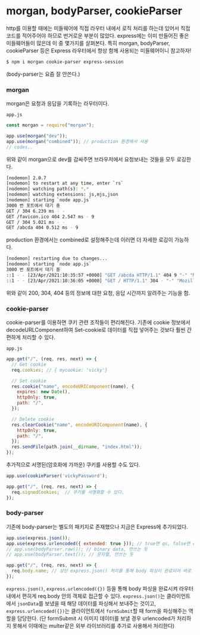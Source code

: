 ﻿# morgan, bodyParser, cookieParser

http를 이용할 때에는 미들웨어에 직접 라우터 내에서 로직 처리를 하는데 있어서 직접 코드를 적어주어야 하므로 번거로운 부분이 많았다. express에는 이미 만들어진 좋은 미들웨어들이 많은데 이 중 몇가지를 살펴본다. 특히 morgan, bodyParser, cookieParser 등은 Express 라우터에서 항상 함께 사용되는 미들웨어이니 참고하자!

```bash
$ npm i morgan cookie-parser express-session
```

(body-parser는 요즘 잘 안쓴다.)

### morgan

morgan은 요청과 응답을 기록하는 라우터이다.

`app.js`

```jsx
const morgan = require("morgan");

app.use(morgan("dev"));
app.use(morgan("combined")); // production 환경에서 사용
// codes..
```

위와 같이 morgan으로 dev를 감싸주면 브라우저에서 요청보내는 것들을 모두 로깅한다.

```bash
[nodemon] 2.0.7
[nodemon] to restart at any time, enter `rs`
[nodemon] watching path(s): *.*
[nodemon] watching extensions: js,mjs,json
[nodemon] starting `node app.js`
3000 번 포트에서 대기 중
GET / 304 6.239 ms - -
GET /favicon.ico 404 2.547 ms - 9
GET / 304 5.021 ms - -
GET /abcda 404 0.512 ms - 9
```

production 환경에서는 combined로 설정해주는데 이러면 더 자세한 로깅이 가능하다.

```bash
[nodemon] restarting due to changes...
[nodemon] starting `node app.js`
3000 번 포트에서 대기 중
::1 - - [23/Apr/2021:10:35:57 +0000] "GET /abcda HTTP/1.1" 404 9 "-" "Mozilla/5.0 (Macintosh; Intel Mac OS X 10_15_7) AppleWebKit/537.36 (KHTML, like Gecko) Chrome/90.0.4430.85 Safari/537.36"
::1 - - [23/Apr/2021:10:36:05 +0000] "GET / HTTP/1.1" 304 - "-" "Mozilla/5.0 (Macintosh; Intel Mac OS X 10_15_7) AppleWebKit/537.36 (KHTML, like Gecko) Chrome/90.0.4430.85 Safari/537.36"
```

위와 같이 200, 304, 404 등의 정보에 대한 요청, 응답 시간까지 알려주는 기능을 함.

### cookie-parser

cookie-parser를 이용하면 쿠키 관련 조작들이 편리해진다. 기존에 cookie 정보에서 decodeURLComponent하여 Set-cookie로 데이터를 직접 넣어주는 것보다 훨씬 간편하게 처리할 수 있다.

`app.js`

```jsx
app.get("/", (req, res, next) => {
  // Get cookie
  req.cookies; // { mycookie: 'vicky'}

  // Set cookie
  res.cookie("name", encodeURIComponent(name), {
    expires: new Date(),
    httpOnly: true,
    path: "/",
  });

  // Delete cookie
  res.clearCookie("name", encodeURIComponent(name), {
    httpOnly: true,
    path: "/",
  });
  res.sendFile(path.join(__dirname, "index.html"));
});
```

추가적으로 서명된(암호화에 가까운) 쿠키를 사용할 수도 있다.

```jsx
app.use(cookieParser('vickyPassword');

app.get("/", (req, res, next) => {
  req.signedCookies;  // 쿠키를 서명화할 수 있다.
});
```

### body-parser

기존에 body-parser는 별도의 패키지로 존재했으나 지금은 Express에 추가되었다.

```jsx
app.use(express.json());
app.use(express.urlencoded({ extended: true })); // true면 qs, false면 querystring
// app.use(bodyParser.raw()); // binary data, 안쓰는 듯
// app.use(bodyParser.text()); // 문자열, 안쓰는 듯

app.get("/", (req, res, next) => {
  req.body.name; // 상단 express.json() 처리를 통해 body 파싱이 완료되어 바로 사용 가능
});
```

`express.json()`, `express.urlencoded({})` 등을 통해 body 파싱을 완료시켜 라우터 내에서 편히게 req.body 안의 객체로 접근할 수 있다. `express.json()`는 클라이언트에서 `jsonData`를 보냈을 때 해당 데이터를 파싱해서 보내주는 것이고, `express.urlencoded({})`는 클라이언트에서 `formSubmit`할 때 form을 파싱해주는 역할을 담당한다. (단 formSubmit 시 이미지 데이터를 보낼 경우 urlencoded가 처리하지 못해서 이때에는 multer같은 외부 라이브러리를 추가로 사용해서 처리한다)
